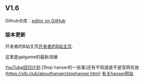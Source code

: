 ## V1.6
Github仓库：[editor on GitHub](www.github.com)


### 版本更新





开发者的B站主页[开发者的B站主页](https://space.bilibili.com/248959210).


这里是galgame的最新进展


[YouTube回归计划](https://xlb.asia/youtube/)
[Stop hanser的一些事]还有不知道是不是官网先放(https://xlb.club/abouthanser/stophanser.html)
[有关hanser网站](http://www.hanserxiaotianshi.club/blogdemo2/frontend/web/index.php)

